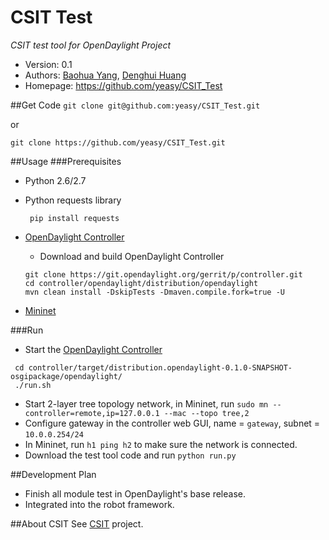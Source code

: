 CSIT Test
=========
*CSIT test tool for OpenDaylight Project*

* Version: 0.1
* Authors: [Baohua Yang](mailto:yangbaohua@gmail.com), [Denghui Huang](mailto:huangdenghui@gmail.com)
* Homepage: <https://github.com/yeasy/CSIT_Test>

##Get Code
`git clone git@github.com:yeasy/CSIT_Test.git`

or

`git clone https://github.com/yeasy/CSIT_Test.git`

##Usage
###Prerequisites
* Python 2.6/2.7
* Python requests library

  ` pip install requests`

* [OpenDaylight Controller](https://wiki.opendaylight.org/view/GettingStarted:Developer_Main)
   * Download and build OpenDaylight Controller

   ```
   git clone https://git.opendaylight.org/gerrit/p/controller.git
   cd controller/opendaylight/distribution/opendaylight
   mvn clean install -DskipTests -Dmaven.compile.fork=true -U
   ```
* [Mininet](http://mininet.org/walkthrough/)

###Run
* Start the [OpenDaylight Controller](https://wiki.opendaylight.org/view/GettingStarted:Developer_Main)

 ```
  cd controller/target/distribution.opendaylight-0.1.0-SNAPSHOT-osgipackage/opendaylight/
  ./run.sh
  ```

* Start 2-layer tree topology network, in Mininet, run  `sudo mn --controller=remote,ip=127.0.0.1 --mac --topo tree,2`
* Configure gateway in the controller web GUI, name = `gateway`, subnet = `10.0.0.254/24`
* In Mininet, run `h1 ping h2` to make sure the network is connected.
* Download the test tool code and run `python run.py`

##Development Plan
* Finish all module test in OpenDaylight's base release.
* Integrated into the robot framework.

##About CSIT
See [CSIT](https://wiki.opendaylight.org/view/CrossProject:Integration_Group:CSIT) project.
